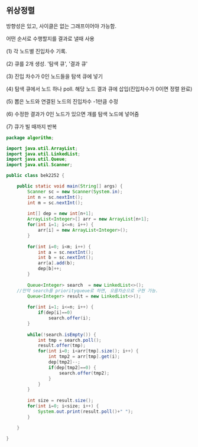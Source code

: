 ## 위상정렬

방향성은 있고, 사이클은 없는 그래프이어야 가능함.

어떤 순서로 수행할지를 결과로 낼때 사용

(1) 각 노드별 진입차수 기록. 

(2) 큐를 2개 생성. '탐색 큐', '결과 큐'

(3) 진입 차수가 0인 노드들을 탐색 큐에 넣기

(4) 탐색 큐에서 노드 하나 poll. 해당 노드 결과 큐에 삽입(진입차수가 0이면 정렬 완료)

(5) 뽑은 노드와 연결된 노드의 진입차수 -1만큼 수정

(6) 수정한 결과가 0인 노드가 있으면 걔를 탐색 노드에 넣어줌

(7) 큐가 빌 때까지 반복



```java
package algorithm;

import java.util.ArrayList;
import java.util.LinkedList;
import java.util.Queue;
import java.util.Scanner;

public class bek2252 {

	public static void main(String[] args) {
		Scanner sc = new Scanner(System.in);
		int n = sc.nextInt();
		int m = sc.nextInt();
		
		int[] dep = new int[n+1];
		ArrayList<Integer>[] arr = new ArrayList[n+1];
		for(int i=1; i<=n; i++) {
			arr[i] = new ArrayList<Integer>();
		}
		
		for(int i=0; i<m; i++) {
			int a = sc.nextInt();
			int b = sc.nextInt();
			arr[a].add(b);
			dep[b]++;
		}
		
		Queue<Integer> search  = new LinkedList<>();
    //만약 search를 priorityqueue로 하면, 오름차순으로 구현 가능.
		Queue<Integer> result = new LinkedList<>();
		
		for(int i=1; i<=n; i++) {
			if(dep[i]==0)
				search.offer(i);
		}
		
		while(!search.isEmpty()) {
			int tmp = search.poll();
			result.offer(tmp);
			for(int i=0; i<arr[tmp].size(); i++) {
				int tmp2 = arr[tmp].get(i);
				dep[tmp2]--;
				if(dep[tmp2]==0) {
					search.offer(tmp2);
				}
			}
		}
		
		int size = result.size();
		for(int i=0; i<size; i++) {
			System.out.print(result.poll()+" ");
		}

	}

}

```

